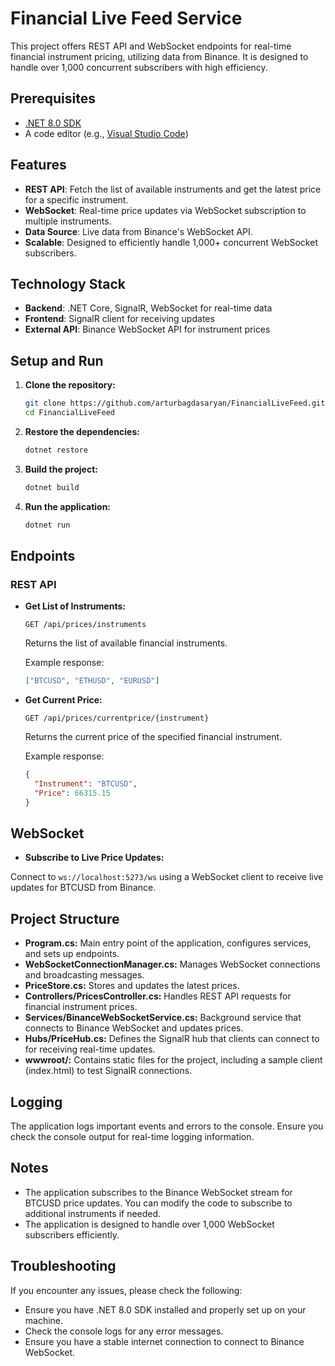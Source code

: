 # Financial Live Feed Service

This project offers REST API and WebSocket endpoints for real-time financial instrument pricing, utilizing data from Binance. It is designed to handle over 1,000 concurrent subscribers with high efficiency.

## Prerequisites

- [.NET 8.0 SDK](https://dotnet.microsoft.com/download/dotnet/8.0)
- A code editor (e.g., [Visual Studio Code](https://code.visualstudio.com/))

## Features

- **REST API**: Fetch the list of available instruments and get the latest price for a specific instrument.
- **WebSocket**: Real-time price updates via WebSocket subscription to multiple instruments.
- **Data Source**: Live data from Binance's WebSocket API.
- **Scalable**: Designed to efficiently handle 1,000+ concurrent WebSocket subscribers.

## Technology Stack

- **Backend**: .NET Core, SignalR, WebSocket for real-time data
- **Frontend**: SignalR client for receiving updates
- **External API**: Binance WebSocket API for instrument prices
## Setup and Run

1. **Clone the repository:**

   ```sh
   git clone https://github.com/arturbagdasaryan/FinancialLiveFeed.git
   cd FinancialLiveFeed
   ```

2. **Restore the dependencies:**

   ```sh
   dotnet restore
   ```

3. **Build the project:**

   ```sh
   dotnet build
   ```

4. **Run the application:**

   ```sh
   dotnet run
   ```

## Endpoints

### REST API

- **Get List of Instruments:**

  `GET /api/prices/instruments`

  Returns the list of available financial instruments.

  Example response:

  ```json
  ["BTCUSD", "ETHUSD", "EURUSD"]
  ```

- **Get Current Price:**

  `GET /api/prices/currentprice/{instrument}`

  Returns the current price of the specified financial instrument.

  Example response:

  ```json
  {
  	"Instrument": "BTCUSD",
  	"Price": 66315.15
  }
  ```

## WebSocket
- **Subscribe to Live Price Updates:**

Connect to `ws://localhost:5273/ws` using a WebSocket client to receive live updates for BTCUSD from Binance.

## Project Structure
- **Program.cs:** Main entry point of the application, configures services, and sets up endpoints.
- **WebSocketConnectionManager.cs:** Manages WebSocket connections and broadcasting messages.
- **PriceStore.cs:** Stores and updates the latest prices.
- **Controllers/PricesController.cs:** Handles REST API requests for financial instrument prices.
- **Services/BinanceWebSocketService.cs:** Background service that connects to Binance WebSocket and updates prices.
- **Hubs/PriceHub.cs:** Defines the SignalR hub that clients can connect to for receiving real-time updates.
- **wwwroot/:** Contains static files for the project, including a sample client (index.html) to test SignalR connections.
## Logging
The application logs important events and errors to the console. Ensure you check the console output for real-time logging information.

## Notes
- The application subscribes to the Binance WebSocket stream for BTCUSD price updates. You can modify the code to subscribe to additional instruments if needed.
- The application is designed to handle over 1,000 WebSocket subscribers efficiently.

## Troubleshooting
If you encounter any issues, please check the following:
- Ensure you have .NET 8.0 SDK installed and properly set up on your machine.
- Check the console logs for any error messages.
- Ensure you have a stable internet connection to connect to Binance WebSocket.

